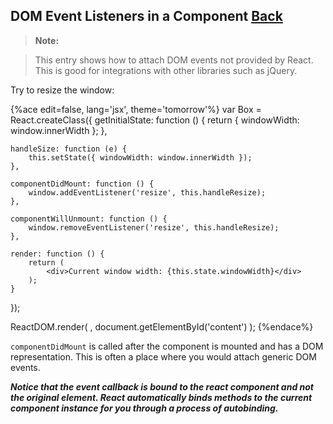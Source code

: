 ## DOM Event Listeners in a Component [Back](./../react.md)

> **Note:**

> This entry shows how to attach DOM events not provided by React. This is good for integrations with other libraries such as jQuery.

Try to resize the window:

{%ace edit=false, lang='jsx', theme='tomorrow'%}
var Box = React.createClass({
    getInitialState: function () {
        return { windowWidth: window.innerWidth };
    },
    
    handleSize: function (e) {
        this.setState({ windowWidth: window.innerWidth });
    },
    
    componentDidMount: function () {
        window.addEventListener('resize', this.handleResize);  
    },
    
    componentWillUnmount: function () {
        window.removeEventListener('resize', this.handleResize);
    },

    render: function () {
        return (
            <div>Current window width: {this.state.windowWidth}</div>
        );
    }
});

ReactDOM.render(
    <Box />,
    document.getElementById('content')
);
{%endace%}

`componentDidMount` is called after the component is mounted and has a DOM representation. This is often a place where you would attach generic DOM events.

***Notice that the event callback is bound to the react component and not the original element. React automatically binds methods to the current component instance for you through a process of autobinding.***

